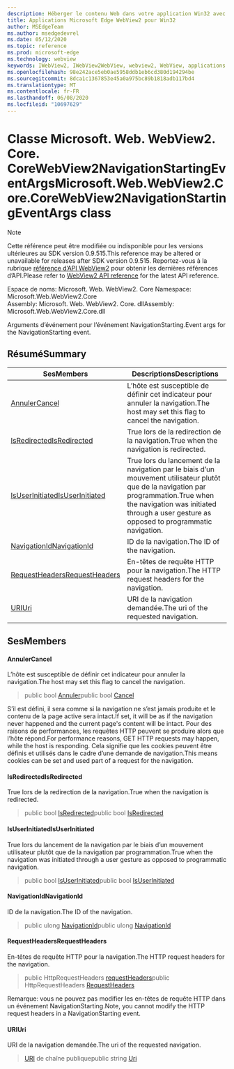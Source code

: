 ```yaml
---
description: Héberger le contenu Web dans votre application Win32 avec le contrôle Microsoft Edge WebView2
title: Applications Microsoft Edge WebView2 pour Win32
author: MSEdgeTeam
ms.author: msedgedevrel
ms.date: 05/12/2020
ms.topic: reference
ms.prod: microsoft-edge
ms.technology: webview
keywords: IWebView2, IWebView2WebView, webview2, WebView, applications Win32, Win32, Edge, ICoreWebView2, ICoreWebView2Controller, contrôle de navigateur, html Edge
ms.openlocfilehash: 98e242ace5eb0ae5958ddb1eb6cd380d194294be
ms.sourcegitcommit: 8dca1c1367853e45a0a975bc89b1818adb117bd4
ms.translationtype: MT
ms.contentlocale: fr-FR
ms.lasthandoff: 06/08/2020
ms.locfileid: "10697629"
---
```

# <span data-ttu-id="c3497-104">Classe Microsoft. Web. WebView2. Core. CoreWebView2NavigationStartingEventArgs</span><span class="sxs-lookup"><span data-stu-id="c3497-104">Microsoft.Web.WebView2.Core.CoreWebView2NavigationStartingEventArgs class</span></span> 

> [!NOTE]
> <span data-ttu-id="c3497-105">Cette référence peut être modifiée ou indisponible pour les versions ultérieures au SDK version 0.9.515.</span><span class="sxs-lookup"><span data-stu-id="c3497-105">This reference may be altered or unavailable for releases after SDK version 0.9.515.</span></span> <span data-ttu-id="c3497-106">Reportez-vous à la rubrique [référence d’API WebView2](../../../webview2-api-reference.md) pour obtenir les dernières références d’API.</span><span class="sxs-lookup"><span data-stu-id="c3497-106">Please refer to [WebView2 API reference](../../../webview2-api-reference.md) for the latest API reference.</span></span>

<span data-ttu-id="c3497-107">Espace de noms: Microsoft. Web. WebView2. Core </span><span class="sxs-lookup"><span data-stu-id="c3497-107">Namespace: Microsoft.Web.WebView2.Core</span></span>\
<span data-ttu-id="c3497-108">Assembly: Microsoft. Web. WebView2. Core. dll</span><span class="sxs-lookup"><span data-stu-id="c3497-108">Assembly: Microsoft.Web.WebView2.Core.dll</span></span>

<span data-ttu-id="c3497-109">Arguments d’événement pour l’événement NavigationStarting.</span><span class="sxs-lookup"><span data-stu-id="c3497-109">Event args for the NavigationStarting event.</span></span>

## <span data-ttu-id="c3497-110">Résumé</span><span class="sxs-lookup"><span data-stu-id="c3497-110">Summary</span></span>

 <span data-ttu-id="c3497-111">Ses</span><span class="sxs-lookup"><span data-stu-id="c3497-111">Members</span></span>                        | <span data-ttu-id="c3497-112">Descriptions</span><span class="sxs-lookup"><span data-stu-id="c3497-112">Descriptions</span></span>
--------------------------------|---------------------------------------------
[<span data-ttu-id="c3497-113">Annuler</span><span class="sxs-lookup"><span data-stu-id="c3497-113">Cancel</span></span>](#cancel) | <span data-ttu-id="c3497-114">L’hôte est susceptible de définir cet indicateur pour annuler la navigation.</span><span class="sxs-lookup"><span data-stu-id="c3497-114">The host may set this flag to cancel the navigation.</span></span>
[<span data-ttu-id="c3497-115">IsRedirected</span><span class="sxs-lookup"><span data-stu-id="c3497-115">IsRedirected</span></span>](#isredirected) | <span data-ttu-id="c3497-116">True lors de la redirection de la navigation.</span><span class="sxs-lookup"><span data-stu-id="c3497-116">True when the navigation is redirected.</span></span>
[<span data-ttu-id="c3497-117">IsUserInitiated</span><span class="sxs-lookup"><span data-stu-id="c3497-117">IsUserInitiated</span></span>](#isuserinitiated) | <span data-ttu-id="c3497-118">True lors du lancement de la navigation par le biais d’un mouvement utilisateur plutôt que de la navigation par programmation.</span><span class="sxs-lookup"><span data-stu-id="c3497-118">True when the navigation was initiated through a user gesture as opposed to programmatic navigation.</span></span>
[<span data-ttu-id="c3497-119">NavigationId</span><span class="sxs-lookup"><span data-stu-id="c3497-119">NavigationId</span></span>](#navigationid) | <span data-ttu-id="c3497-120">ID de la navigation.</span><span class="sxs-lookup"><span data-stu-id="c3497-120">The ID of the navigation.</span></span>
[<span data-ttu-id="c3497-121">RequestHeaders</span><span class="sxs-lookup"><span data-stu-id="c3497-121">RequestHeaders</span></span>](#requestheaders) | <span data-ttu-id="c3497-122">En-têtes de requête HTTP pour la navigation.</span><span class="sxs-lookup"><span data-stu-id="c3497-122">The HTTP request headers for the navigation.</span></span>
[<span data-ttu-id="c3497-123">URI</span><span class="sxs-lookup"><span data-stu-id="c3497-123">Uri</span></span>](#uri) | <span data-ttu-id="c3497-124">URI de la navigation demandée.</span><span class="sxs-lookup"><span data-stu-id="c3497-124">The uri of the requested navigation.</span></span>

## <span data-ttu-id="c3497-125">Ses</span><span class="sxs-lookup"><span data-stu-id="c3497-125">Members</span></span>

#### <span data-ttu-id="c3497-126">Annuler</span><span class="sxs-lookup"><span data-stu-id="c3497-126">Cancel</span></span> 

<span data-ttu-id="c3497-127">L’hôte est susceptible de définir cet indicateur pour annuler la navigation.</span><span class="sxs-lookup"><span data-stu-id="c3497-127">The host may set this flag to cancel the navigation.</span></span>

> <span data-ttu-id="c3497-128">public bool [Annuler](#cancel)</span><span class="sxs-lookup"><span data-stu-id="c3497-128">public bool [Cancel](#cancel)</span></span>

<span data-ttu-id="c3497-129">S’il est défini, il sera comme si la navigation ne s’est jamais produite et le contenu de la page active sera intact.</span><span class="sxs-lookup"><span data-stu-id="c3497-129">If set, it will be as if the navigation never happened and the current page's content will be intact.</span></span> <span data-ttu-id="c3497-130">Pour des raisons de performances, les requêtes HTTP peuvent se produire alors que l’hôte répond.</span><span class="sxs-lookup"><span data-stu-id="c3497-130">For performance reasons, GET HTTP requests may happen, while the host is responding.</span></span> <span data-ttu-id="c3497-131">Cela signifie que les cookies peuvent être définis et utilisés dans le cadre d’une demande de navigation.</span><span class="sxs-lookup"><span data-stu-id="c3497-131">This means cookies can be set and used part of a request for the navigation.</span></span>

#### <span data-ttu-id="c3497-132">IsRedirected</span><span class="sxs-lookup"><span data-stu-id="c3497-132">IsRedirected</span></span> 

<span data-ttu-id="c3497-133">True lors de la redirection de la navigation.</span><span class="sxs-lookup"><span data-stu-id="c3497-133">True when the navigation is redirected.</span></span>

> <span data-ttu-id="c3497-134">public bool [IsRedirected](#isredirected)</span><span class="sxs-lookup"><span data-stu-id="c3497-134">public bool [IsRedirected](#isredirected)</span></span>

#### <span data-ttu-id="c3497-135">IsUserInitiated</span><span class="sxs-lookup"><span data-stu-id="c3497-135">IsUserInitiated</span></span> 

<span data-ttu-id="c3497-136">True lors du lancement de la navigation par le biais d’un mouvement utilisateur plutôt que de la navigation par programmation.</span><span class="sxs-lookup"><span data-stu-id="c3497-136">True when the navigation was initiated through a user gesture as opposed to programmatic navigation.</span></span>

> <span data-ttu-id="c3497-137">public bool [IsUserInitiated](#isuserinitiated)</span><span class="sxs-lookup"><span data-stu-id="c3497-137">public bool [IsUserInitiated](#isuserinitiated)</span></span>

#### <span data-ttu-id="c3497-138">NavigationId</span><span class="sxs-lookup"><span data-stu-id="c3497-138">NavigationId</span></span> 

<span data-ttu-id="c3497-139">ID de la navigation.</span><span class="sxs-lookup"><span data-stu-id="c3497-139">The ID of the navigation.</span></span>

> <span data-ttu-id="c3497-140">public ulong [NavigationId](#navigationid)</span><span class="sxs-lookup"><span data-stu-id="c3497-140">public ulong [NavigationId](#navigationid)</span></span>

#### <span data-ttu-id="c3497-141">RequestHeaders</span><span class="sxs-lookup"><span data-stu-id="c3497-141">RequestHeaders</span></span> 

<span data-ttu-id="c3497-142">En-têtes de requête HTTP pour la navigation.</span><span class="sxs-lookup"><span data-stu-id="c3497-142">The HTTP request headers for the navigation.</span></span>

> <span data-ttu-id="c3497-143">public HttpRequestHeaders [requestHeaders](#requestheaders)</span><span class="sxs-lookup"><span data-stu-id="c3497-143">public HttpRequestHeaders [RequestHeaders](#requestheaders)</span></span>

<span data-ttu-id="c3497-144">Remarque: vous ne pouvez pas modifier les en-têtes de requête HTTP dans un événement NavigationStarting.</span><span class="sxs-lookup"><span data-stu-id="c3497-144">Note, you cannot modify the HTTP request headers in a NavigationStarting event.</span></span>

#### <span data-ttu-id="c3497-145">URI</span><span class="sxs-lookup"><span data-stu-id="c3497-145">Uri</span></span> 

<span data-ttu-id="c3497-146">URI de la navigation demandée.</span><span class="sxs-lookup"><span data-stu-id="c3497-146">The uri of the requested navigation.</span></span>

> <span data-ttu-id="c3497-147">[URI](#uri) de chaîne publique</span><span class="sxs-lookup"><span data-stu-id="c3497-147">public string [Uri](#uri)</span></span>

